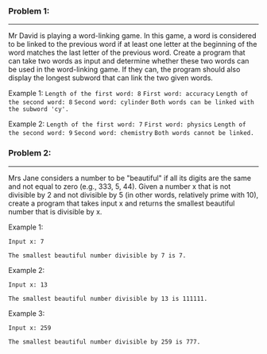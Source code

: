 ### Problem 1:

------

Mr David is playing a word-linking game. In this game, a word is considered to be linked to the previous word if at least one letter at the beginning of the word matches the last letter of the previous word. Create a program that can take two words as input and determine whether these two words can be used in the word-linking game. If they can, the program should also display the longest subword that can link the two given words.

Example 1:
`Length of the first word: 8`
`First word: accuracy`
`Length of the second word: 8`
`Second word: cylinder`
`Both words can be linked with the subword 'cy'.`

Example 2:
`Length of the first word: 7`
`First word: physics`
`Length of the second word: 9`
`Second word: chemistry`
`Both words cannot be linked.`



### Problem 2: 

------

Mrs Jane considers a number to be "beautiful" if all its digits are the same and not equal to zero (e.g., 333, 5, 44). Given a number x that is not divisible by 2 and not divisible by 5 (in other words, relatively prime with 10), create a program that takes input x and returns the smallest beautiful number that is divisible by x.

Example 1: 

`Input x: 7` 

`The smallest beautiful number divisible by 7 is 7.`

Example 2: 

`Input x: 13` 

`The smallest beautiful number divisible by 13 is 111111.`

Example 3: 

`Input x: 259` 

`The smallest beautiful number divisible by 259 is 777.`